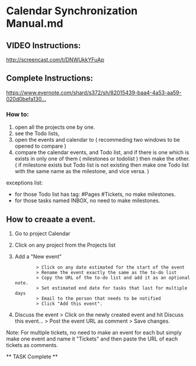 # Calendar Synchronization Manual.md
## VIDEO Instructions:
  http://screencast.com/t/DNWUkkYFuAp

## Complete Instructions: 
https://www.evernote.com/shard/s372/sh/82015439-baa4-4a53-aa59-020d0befa130…

### How to:


1. open all the projects one by one. 
2. see the Todo lists, 
3. open the events and calendar to ( recommeding two windows to be opened to compare ) 
4. compare the calendar events, and Todo list, and if there is one which is exists in only one of them ( milestones or todolist ) then make the other. ( if milestone exists but Todo list is not existing then make one Todo list with the same name as the milestone, and vice versa. ) 

exceptions list:
- for those Todo list has tag: #Pages #Tickets, no make milestones.
- for those tasks named INBOX, no need to make milestones.


## How to creaate a event.
1. Go to project Calendar
2. Click on any project from the Projects list
3. Add a "New event"
               
               > Click on any date estimated for the start of the event
               > Rename the event exactly the same as the to-do list
               > Copy the URL of the to-do list and add it as an optional note.
               > Set estimated end date for tasks that last for multiple days
               > Email to the person that needs to be notified
               > Click "Add this event".

4. Discuss the event
                     > Click on the newly created event and hit Discuss this event...
                     > Post the event URL as comment
                     > Save changes.

Note: For multiple tickets, no need to make an event for each but simply make one event and name it "Tickets" and then paste the URL of each tickets as comments. 

** TASK Complete **


